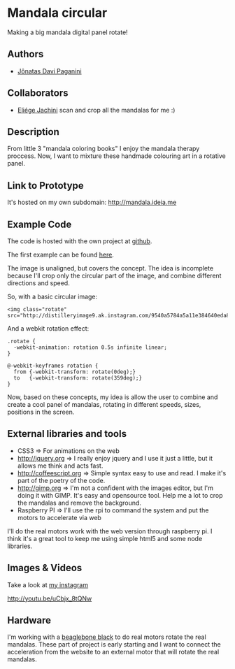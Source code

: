 # Mandala circular

Making a big mandala digital panel rotate!

## Authors

- [Jônatas Davi Paganini](http://github.com/jonatas "Feel free to feedback me at jonatasdp@gmail.com")

## Collaborators

- [Eliége Jachini](http://github.com/eliegejachini "Feel free to feedback me at eliegejachini@gmail.com") scan and crop all the mandalas for me :)

## Description

From little 3 "mandala coloring books" I enjoy the mandala therapy proccess. Now, I want to mixture these handmade colouring art in a rotative panel.

## Link to Prototype

It's hosted on my own subdomain: http://mandala.ideia.me

## Example Code

The code is hosted with the own project at [github](https://github.com/jonatas/devart-template).

The first example can be found [here](http://jsfiddle.net/kFmY8/1060/ "JSFiddle with my first sketch of code").

The image is unaligned, but covers the concept. The idea is incomplete because I'll crop only the circular part of the image, and combine different directions and speed.

So, with a basic circular image:

```
<img class="rotate" src="http://distilleryimage9.ak.instagram.com/9540a5784a5a11e384640eda85d08e73_8.jpg">
```

And a webkit rotation effect:

```
.rotate {
  -webkit-animation: rotation 0.5s infinite linear;
}

@-webkit-keyframes rotation {
  from {-webkit-transform: rotate(0deg);}
  to   {-webkit-transform: rotate(359deg);}
}
```

Now, based on these concepts, my idea is allow the user to combine and create a cool panel of mandalas, rotating in different speeds, sizes, positions in the screen.

## External libraries and tools

* CSS3 => For animations on the web
* http://jquery.org => I really enjoy jquery and I use it just a little, but it allows me think and acts fast.
* http://coffeescript.org => Simple syntax easy to use and read. I make it's part of the poetry of the code.
* http://gimp.org => I'm not a confident with the images editor, but I'm doing it with GIMP. It's easy and opensource tool. Help me a lot to crop the mandalas and remove the background.
* Raspberry PI => I'll use the rpi to command the system and put the motors to accelerate via web

I'll do the real motors work with the web version through raspberry pi. I think it's a great tool to keep me using simple html5 and some node libraries.

## Images & Videos

Take a look at [my instagram](http://instagram.com/jonatasdp "See some of my mandalas there!")

http://youtu.be/uCbjx_8tQNw

## Hardware

I'm working with a [beaglebone black](http://beagleboard.org/) to do real motors rotate the real mandalas. These part of project is early starting and I want to connect the acceleration from the website to an external motor that will rotate the real mandalas.
